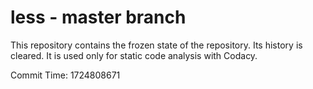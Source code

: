 # less - master branch

This repository contains the frozen state of the repository.
Its history is cleared. It is used only for static code
analysis with Codacy.

Commit Time: 1724808671